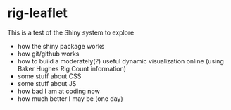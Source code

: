 # rig-leaflet
This is a test of the Shiny system to explore
* how the shiny package works
* how git/github works
* how to build a moderately(?) useful dynamic visualization online (using Baker Hughes Rig Count information)
* some stuff about CSS
* some stuff about JS
* how bad I am at coding now
* how much better I may be (one day)
